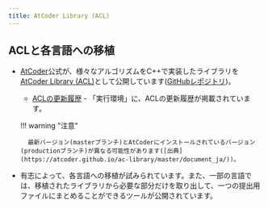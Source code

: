 ```yaml
---
title: AtCoder Library (ACL)
---
```


## ACLと各言語への移植

- [AtCoder](https://atcoder.jp/)公式が、様々なアルゴリズムをC++で実装したライブラリを[AtCoder Library (ACL)](https://atcoder.jp/posts/517)として公開しています([GitHubレポジトリ](https://github.com/atcoder/ac-library))。
    - [ACLの更新履歴](https://atcoder.jp/contests/language-test-202001) - 「実行環境」に、ACLの更新履歴が掲載されています。

    !!! warning "注意"

        最新バージョン(masterブランチ)とAtCoderにインストールされているバージョン(productionブランチ)が異なる可能性があります([出典](https://atcoder.github.io/ac-library/master/document_ja/))。

- 有志によって、各言語への移植が試みられています。また、一部の言語では、移植されたライブラリから必要な部分だけを取り出して、一つの提出用ファイルにまとめることができるツールが公開されています。
